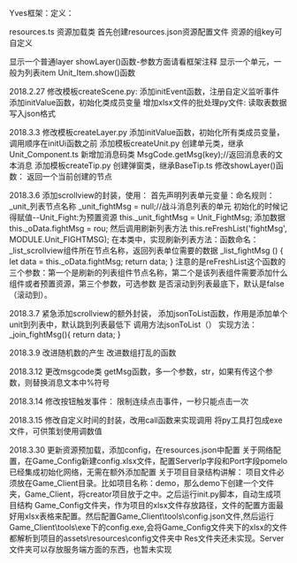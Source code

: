 Yves框架：定义：

resources.ts 资源加载类
首先创建resources.json资源配置文件
    资源的组key可自定义

显示一个普通layer
    showLayer()函数-参数方面请看框架注释
显示一个单元，一般为列表item
    Unit_Item.show()函数

2018.2.27
修改模板createScene.py:
    添加initEvent函数，注册自定义监听事件
    添加initValue函数，初始化类成员变量
增加xlsx文件的批处理py文件:
    读取表数据写入json格式

2018.3.3
修改模板createLayer.py
    添加initValue函数，初始化所有类成员变量，调用顺序在initUi函数之前
添加模板createUnit.py
    创建单元类，继承Unit_Component.ts
新增加消息码类
    MsgCode.getMsg(key);//返回消息表的文本消息
添加模板createTip.py
    创建弹窗类，继承BaseTip.ts
修改showLayer()函数：
    返回一个当前创建的节点

2018.3.6
    添加scrollview的封装，使用：
        首先声明列表单元变量：命名规则：_unit_列表节点名称
        _unit_fightMsg = null;//战斗消息列表的单元
        初始化的时候记得赋值--Unit_Fight:为预置资源
        this._unit_fightMsg = Unit_FightMsg;
        添加数据
        this._oData.fightMsg = rou;
        然后调用刷新列表方法
        this.reFreshList('fightMsg', MODULE.Unit_FIGHTMSG);
        在本类中，实现刷新列表方法：函数命名：_list_scrollview组件所在节点名称，返回列表单位需要的数据
        _list_fightMsg () {
            let data = this._oData.fightMsg;
            return data;
        }
        注意的是reFreshList这个函数的三个参数：第一个是刷新的列表组件节点名称，第二个是该列表组件需要添加什么组件或者预置资源，第三个参数，可选参数
        是否滚动到列表最底下，默认是false（滚动到）。

2018.3.7
    紧急添加scrollview的额外封装，
    添加jsonToList函数，作用是添加单个unit到列表中，默认跳到列表最低下
    调用方法jsonToList（）
    实现方法：
    _join_fightMsg(){
        return data;
    }

2018.3.9
    改进随机数的产生
    改进数组打乱的函数

2018.3.12
    更改msgcode类
        getMsg函数，多一个参数，str，如果有传这个参数，则替换消息文本中%符号

2018.3.14
    修改按钮触发事件：
        限制连续点击事件，一秒只能点击一次

2018.3.15
    修改自定义时间的封装，改用call函数来实现调用
    将py工具打包成exe文件，可供策划使用调数值

2018.3.30
    更新资源预加载，添加config，在resources.json中配置
    关于网络配置，在Game_Config新建config.xlsx文件，配置ServerIp字段和Port字段pomelo已经集成初始化网络，无需在额外添加配置
    关于项目目录结构讲解：
        项目文件必须放在Game_Client目录。比如项目名称：demo，那么demo下创建一个文件夹，Game_Client，将creator项目放于之中。之后运行init.py脚本，自动生成项目结构
        Game_Config文件夹，作为项目的xlsx文件存放路径，文件的配置方面最好用xlsx表格来配置。然后配置Game_Client\tools\config.json文件,然后运行Game_Client\tools\exe下的config.exe,会将Game_Config文件夹下的xlsx的文件都解析到项目的assets\resources\config文件夹中
        Res文件夹还未实现。Server文件夹可以存放服务端方面的东西，也暂未实现
